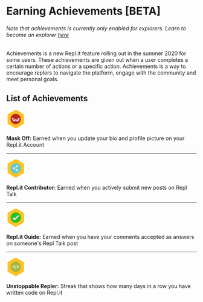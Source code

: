 # Earning Achievements [BETA]

###### Note that achievements is currently only enabled for explorers.  Learn to become an explorer [here](https://repl.it/talk/announcements/Become-an-Explorer/6180)

Achievements is a new Repl.it feature rolling out in the summer 2020 for some users. These achievements are given out when a user completes a certain number of actions or a specific action. Achievements is a way to encourage replers to navigate the platform, engage with the community and meet personal goals.

## List of Achievements



<img src="../static/images/achievements/mask-off.png" style="width: 50px;" />

**Mask Off:** Earned when you update your bio and profile picture on your Repl.it Account

* * *

<img src="../static/images/achievements/contributor.png" style="width: 50px;" />

**Repl.it Contributor:** Earned when you actively submit new posts on Repl Talk

* * *

<img src="../static/images/achievements/guide.png" style="width: 50px;" />

**Repl.it Guide:** Earned when you have your comments accepted as answers on someone's Repl Talk post

* * *

<img src="../static/images/achievements/unstoppable.png" style="width: 50px;" />

**Unstoppable Repler:** Streak that shows how many days in a row you have written code on Repl.it

